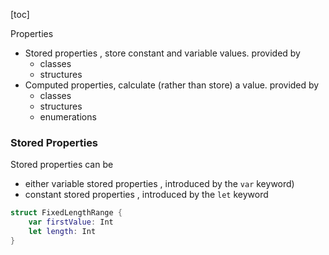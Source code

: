 [toc]

Properties

- Stored properties , store constant and variable values. provided  by 
     - classes 
     - structures
- Computed properties,  calculate (rather than store) a value. provided  by 
  - classes 
  - structures
  - enumerations

### Stored Properties

Stored properties can be 

- either variable stored properties , introduced by the ``var`` keyword)
- constant stored properties , introduced by the ``let`` keyword

```swift
struct FixedLengthRange {
    var firstValue: Int
    let length: Int
}
```

